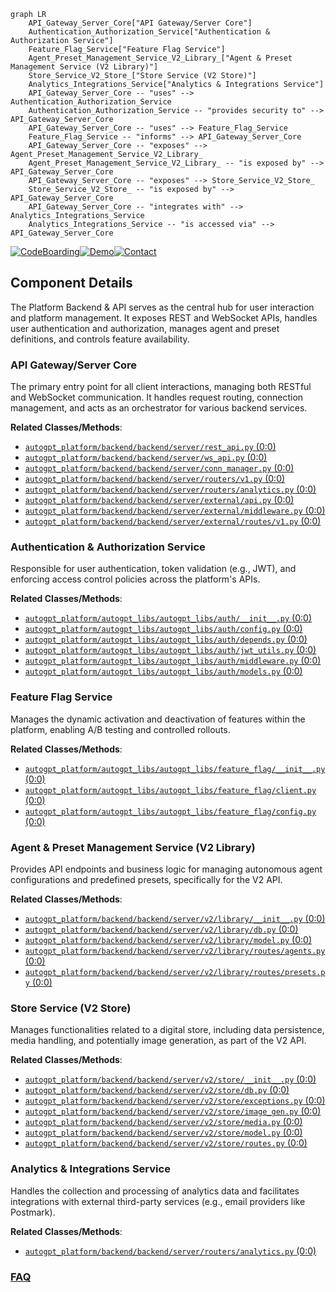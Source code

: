 ```mermaid
graph LR
    API_Gateway_Server_Core["API Gateway/Server Core"]
    Authentication_Authorization_Service["Authentication & Authorization Service"]
    Feature_Flag_Service["Feature Flag Service"]
    Agent_Preset_Management_Service_V2_Library_["Agent & Preset Management Service (V2 Library)"]
    Store_Service_V2_Store_["Store Service (V2 Store)"]
    Analytics_Integrations_Service["Analytics & Integrations Service"]
    API_Gateway_Server_Core -- "uses" --> Authentication_Authorization_Service
    Authentication_Authorization_Service -- "provides security to" --> API_Gateway_Server_Core
    API_Gateway_Server_Core -- "uses" --> Feature_Flag_Service
    Feature_Flag_Service -- "informs" --> API_Gateway_Server_Core
    API_Gateway_Server_Core -- "exposes" --> Agent_Preset_Management_Service_V2_Library_
    Agent_Preset_Management_Service_V2_Library_ -- "is exposed by" --> API_Gateway_Server_Core
    API_Gateway_Server_Core -- "exposes" --> Store_Service_V2_Store_
    Store_Service_V2_Store_ -- "is exposed by" --> API_Gateway_Server_Core
    API_Gateway_Server_Core -- "integrates with" --> Analytics_Integrations_Service
    Analytics_Integrations_Service -- "is accessed via" --> API_Gateway_Server_Core
```
[![CodeBoarding](https://img.shields.io/badge/Generated%20by-CodeBoarding-9cf?style=flat-square)](https://github.com/CodeBoarding/CodeBoarding)[![Demo](https://img.shields.io/badge/Try%20our-Demo-blue?style=flat-square)](https://www.codeboarding.org/demo)[![Contact](https://img.shields.io/badge/Contact%20us%20-%20contact@codeboarding.org-lightgrey?style=flat-square)](mailto:contact@codeboarding.org)

## Component Details

The Platform Backend & API serves as the central hub for user interaction and platform management. It exposes REST and WebSocket APIs, handles user authentication and authorization, manages agent and preset definitions, and controls feature availability.

### API Gateway/Server Core
The primary entry point for all client interactions, managing both RESTful and WebSocket communication. It handles request routing, connection management, and acts as an orchestrator for various backend services.


**Related Classes/Methods**:

- <a href="https://github.com/Significant-Gravitas/AutoGPT/blob/master/autogpt_platform/backend/backend/server/rest_api.py#L0-L0" target="_blank" rel="noopener noreferrer">`autogpt_platform/backend/backend/server/rest_api.py` (0:0)</a>
- <a href="https://github.com/Significant-Gravitas/AutoGPT/blob/master/autogpt_platform/backend/backend/server/ws_api.py#L0-L0" target="_blank" rel="noopener noreferrer">`autogpt_platform/backend/backend/server/ws_api.py` (0:0)</a>
- <a href="https://github.com/Significant-Gravitas/AutoGPT/blob/master/autogpt_platform/backend/backend/server/conn_manager.py#L0-L0" target="_blank" rel="noopener noreferrer">`autogpt_platform/backend/backend/server/conn_manager.py` (0:0)</a>
- <a href="https://github.com/Significant-Gravitas/AutoGPT/blob/master/autogpt_platform/backend/backend/server/routers/v1.py#L0-L0" target="_blank" rel="noopener noreferrer">`autogpt_platform/backend/backend/server/routers/v1.py` (0:0)</a>
- <a href="https://github.com/Significant-Gravitas/AutoGPT/blob/master/autogpt_platform/backend/backend/server/routers/analytics.py#L0-L0" target="_blank" rel="noopener noreferrer">`autogpt_platform/backend/backend/server/routers/analytics.py` (0:0)</a>
- <a href="https://github.com/Significant-Gravitas/AutoGPT/blob/master/autogpt_platform/backend/backend/server/external/api.py#L0-L0" target="_blank" rel="noopener noreferrer">`autogpt_platform/backend/backend/server/external/api.py` (0:0)</a>
- <a href="https://github.com/Significant-Gravitas/AutoGPT/blob/master/autogpt_platform/backend/backend/server/external/middleware.py#L0-L0" target="_blank" rel="noopener noreferrer">`autogpt_platform/backend/backend/server/external/middleware.py` (0:0)</a>
- <a href="https://github.com/Significant-Gravitas/AutoGPT/blob/master/autogpt_platform/backend/backend/server/external/routes/v1.py#L0-L0" target="_blank" rel="noopener noreferrer">`autogpt_platform/backend/backend/server/external/routes/v1.py` (0:0)</a>


### Authentication & Authorization Service
Responsible for user authentication, token validation (e.g., JWT), and enforcing access control policies across the platform's APIs.


**Related Classes/Methods**:

- <a href="https://github.com/Significant-Gravitas/AutoGPT/blob/master/autogpt_platform/autogpt_libs/autogpt_libs/auth/__init__.py#L0-L0" target="_blank" rel="noopener noreferrer">`autogpt_platform/autogpt_libs/autogpt_libs/auth/__init__.py` (0:0)</a>
- <a href="https://github.com/Significant-Gravitas/AutoGPT/blob/master/autogpt_platform/autogpt_libs/autogpt_libs/auth/config.py#L0-L0" target="_blank" rel="noopener noreferrer">`autogpt_platform/autogpt_libs/autogpt_libs/auth/config.py` (0:0)</a>
- <a href="https://github.com/Significant-Gravitas/AutoGPT/blob/master/autogpt_platform/autogpt_libs/autogpt_libs/auth/depends.py#L0-L0" target="_blank" rel="noopener noreferrer">`autogpt_platform/autogpt_libs/autogpt_libs/auth/depends.py` (0:0)</a>
- <a href="https://github.com/Significant-Gravitas/AutoGPT/blob/master/autogpt_platform/autogpt_libs/autogpt_libs/auth/jwt_utils.py#L0-L0" target="_blank" rel="noopener noreferrer">`autogpt_platform/autogpt_libs/autogpt_libs/auth/jwt_utils.py` (0:0)</a>
- <a href="https://github.com/Significant-Gravitas/AutoGPT/blob/master/autogpt_platform/autogpt_libs/autogpt_libs/auth/middleware.py#L0-L0" target="_blank" rel="noopener noreferrer">`autogpt_platform/autogpt_libs/autogpt_libs/auth/middleware.py` (0:0)</a>
- <a href="https://github.com/Significant-Gravitas/AutoGPT/blob/master/autogpt_platform/autogpt_libs/autogpt_libs/auth/models.py#L0-L0" target="_blank" rel="noopener noreferrer">`autogpt_platform/autogpt_libs/autogpt_libs/auth/models.py` (0:0)</a>


### Feature Flag Service
Manages the dynamic activation and deactivation of features within the platform, enabling A/B testing and controlled rollouts.


**Related Classes/Methods**:

- <a href="https://github.com/Significant-Gravitas/AutoGPT/blob/master/autogpt_platform/autogpt_libs/autogpt_libs/feature_flag/__init__.py#L0-L0" target="_blank" rel="noopener noreferrer">`autogpt_platform/autogpt_libs/autogpt_libs/feature_flag/__init__.py` (0:0)</a>
- <a href="https://github.com/Significant-Gravitas/AutoGPT/blob/master/autogpt_platform/autogpt_libs/autogpt_libs/feature_flag/client.py#L0-L0" target="_blank" rel="noopener noreferrer">`autogpt_platform/autogpt_libs/autogpt_libs/feature_flag/client.py` (0:0)</a>
- <a href="https://github.com/Significant-Gravitas/AutoGPT/blob/master/autogpt_platform/autogpt_libs/autogpt_libs/feature_flag/config.py#L0-L0" target="_blank" rel="noopener noreferrer">`autogpt_platform/autogpt_libs/autogpt_libs/feature_flag/config.py` (0:0)</a>


### Agent & Preset Management Service (V2 Library)
Provides API endpoints and business logic for managing autonomous agent configurations and predefined presets, specifically for the V2 API.


**Related Classes/Methods**:

- <a href="https://github.com/Significant-Gravitas/AutoGPT/blob/master/autogpt_platform/backend/backend/server/v2/library/__init__.py#L0-L0" target="_blank" rel="noopener noreferrer">`autogpt_platform/backend/backend/server/v2/library/__init__.py` (0:0)</a>
- <a href="https://github.com/Significant-Gravitas/AutoGPT/blob/master/autogpt_platform/backend/backend/server/v2/library/db.py#L0-L0" target="_blank" rel="noopener noreferrer">`autogpt_platform/backend/backend/server/v2/library/db.py` (0:0)</a>
- <a href="https://github.com/Significant-Gravitas/AutoGPT/blob/master/autogpt_platform/backend/backend/server/v2/library/model.py#L0-L0" target="_blank" rel="noopener noreferrer">`autogpt_platform/backend/backend/server/v2/library/model.py` (0:0)</a>
- <a href="https://github.com/Significant-Gravitas/AutoGPT/blob/master/autogpt_platform/backend/backend/server/v2/library/routes/agents.py#L0-L0" target="_blank" rel="noopener noreferrer">`autogpt_platform/backend/backend/server/v2/library/routes/agents.py` (0:0)</a>
- <a href="https://github.com/Significant-Gravitas/AutoGPT/blob/master/autogpt_platform/backend/backend/server/v2/library/routes/presets.py#L0-L0" target="_blank" rel="noopener noreferrer">`autogpt_platform/backend/backend/server/v2/library/routes/presets.py` (0:0)</a>


### Store Service (V2 Store)
Manages functionalities related to a digital store, including data persistence, media handling, and potentially image generation, as part of the V2 API.


**Related Classes/Methods**:

- <a href="https://github.com/Significant-Gravitas/AutoGPT/blob/master/autogpt_platform/backend/backend/server/v2/store/__init__.py#L0-L0" target="_blank" rel="noopener noreferrer">`autogpt_platform/backend/backend/server/v2/store/__init__.py` (0:0)</a>
- <a href="https://github.com/Significant-Gravitas/AutoGPT/blob/master/autogpt_platform/backend/backend/server/v2/store/db.py#L0-L0" target="_blank" rel="noopener noreferrer">`autogpt_platform/backend/backend/server/v2/store/db.py` (0:0)</a>
- <a href="https://github.com/Significant-Gravitas/AutoGPT/blob/master/autogpt_platform/backend/backend/server/v2/store/exceptions.py#L0-L0" target="_blank" rel="noopener noreferrer">`autogpt_platform/backend/backend/server/v2/store/exceptions.py` (0:0)</a>
- <a href="https://github.com/Significant-Gravitas/AutoGPT/blob/master/autogpt_platform/backend/backend/server/v2/store/image_gen.py#L0-L0" target="_blank" rel="noopener noreferrer">`autogpt_platform/backend/backend/server/v2/store/image_gen.py` (0:0)</a>
- <a href="https://github.com/Significant-Gravitas/AutoGPT/blob/master/autogpt_platform/backend/backend/server/v2/store/media.py#L0-L0" target="_blank" rel="noopener noreferrer">`autogpt_platform/backend/backend/server/v2/store/media.py` (0:0)</a>
- <a href="https://github.com/Significant-Gravitas/AutoGPT/blob/master/autogpt_platform/backend/backend/server/v2/store/model.py#L0-L0" target="_blank" rel="noopener noreferrer">`autogpt_platform/backend/backend/server/v2/store/model.py` (0:0)</a>
- <a href="https://github.com/Significant-Gravitas/AutoGPT/blob/master/autogpt_platform/backend/backend/server/v2/store/routes.py#L0-L0" target="_blank" rel="noopener noreferrer">`autogpt_platform/backend/backend/server/v2/store/routes.py` (0:0)</a>


### Analytics & Integrations Service
Handles the collection and processing of analytics data and facilitates integrations with external third-party services (e.g., email providers like Postmark).


**Related Classes/Methods**:

- <a href="https://github.com/Significant-Gravitas/AutoGPT/blob/master/autogpt_platform/backend/backend/server/routers/analytics.py#L0-L0" target="_blank" rel="noopener noreferrer">`autogpt_platform/backend/backend/server/routers/analytics.py` (0:0)</a>




### [FAQ](https://github.com/CodeBoarding/GeneratedOnBoardings/tree/main?tab=readme-ov-file#faq)